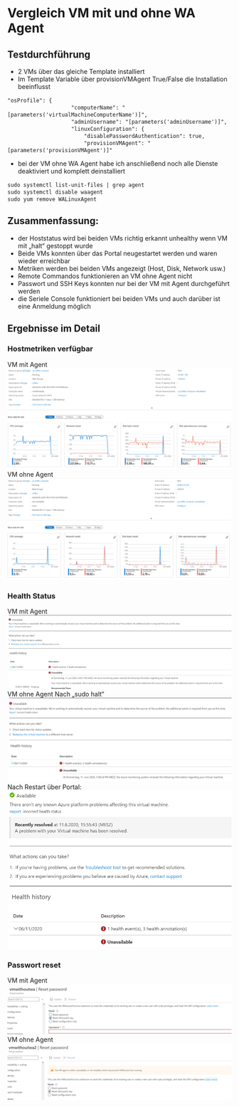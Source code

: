 # Vergleich VM mit und ohne WA Agent
## Testdurchführung
-	2 VMs über das gleiche Template installiert
-	Im Template Variable über provisionVMAgent True/False die Installation beeinflusst
```
"osProfile": {
                    "computerName": "[parameters('virtualMachineComputerName')]",
                    "adminUsername": "[parameters('adminUsername')]",
                    "linuxConfiguration": {
                        "disablePasswordAuthentication": true,
                        "provisionVMAgent": "[parameters('provisionVMAgent')]"
```
-	bei der VM ohne WA Agent habe ich anschließend noch alle Dienste deaktiviert und komplett deinstalliert
```
sudo systemctl list-unit-files | grep agent
sudo systemctl disable waagent
sudo yum remove WALinuxAgent
```
## Zusammenfassung:
-	der Hoststatus wird bei beiden VMs richtig erkannt
unhealthy wenn VM mit „halt“ gestoppt wurde
-	Beide VMs konnten über das Portal neugestartet werden und waren wieder erreichbar
-	Metriken werden bei beiden VMs angezeigt (Host, Disk, Network usw.)
-	Remote Commandos funktionieren an VM ohne Agent nicht
-	Passwort und SSH Keys konnten nur bei der VM mit Agent durchgeführt werden
- die Seriele Console funktioniert bei beiden VMs und auch darüber ist eine Anmeldung möglich
 
## Ergebnisse im Detail
### Hostmetriken verfügbar
VM mit Agent
![Image](https://github.com/ckoehler99/Azure/blob/master/tests/waagent/images/vmwith-hostmetrik.png)
VM ohne Agent
![Image](https://github.com/ckoehler99/Azure/blob/master/tests/waagent/images/vmwithout-hostmetrik.png)
### Health Status
VM mit Agent
![Image](https://github.com/ckoehler99/Azure/blob/master/tests/waagent/images/vmwith-healthstatus.png)
VM ohne Agent
Nach „sudo halt“
![Image](https://github.com/ckoehler99/Azure/blob/master/tests/waagent/images/vmwithout-healthstatus.png)
Nach Restart über Portal:
![Image](https://github.com/ckoehler99/Azure/blob/master/tests/waagent/images/vmwithout-healthstatus2.png)
### Passwort reset
VM mit Agent
![Image](https://github.com/ckoehler99/Azure/blob/master/tests/waagent/images/vmwith-password.png)
VM ohne Agent
![Image](https://github.com/ckoehler99/Azure/blob/master/tests/waagent/images/vmwithout-password.png)
